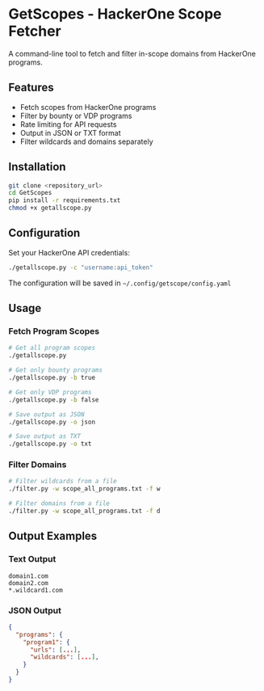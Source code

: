 # GetScopes - HackerOne Scope Fetcher

A command-line tool to fetch and filter in-scope domains from HackerOne programs.

## Features

- Fetch scopes from HackerOne programs
- Filter by bounty or VDP programs
- Rate limiting for API requests
- Output in JSON or TXT format
- Filter wildcards and domains separately

## Installation

```bash
git clone <repository_url>
cd GetScopes
pip install -r requirements.txt
chmod +x getallscope.py
```

## Configuration

Set your HackerOne API credentials:
```bash
./getallscope.py -c "username:api_token"
```

The configuration will be saved in `~/.config/getscope/config.yaml`

## Usage

### Fetch Program Scopes

```bash
# Get all program scopes
./getallscope.py

# Get only bounty programs
./getallscope.py -b true

# Get only VDP programs
./getallscope.py -b false

# Save output as JSON
./getallscope.py -o json

# Save output as TXT
./getallscope.py -o txt
```

### Filter Domains

```bash
# Filter wildcards from a file
./filter.py -w scope_all_programs.txt -f w

# Filter domains from a file
./filter.py -w scope_all_programs.txt -f d
```

## Output Examples

### Text Output
```
domain1.com
domain2.com
*.wildcard1.com
```

### JSON Output

```json
{
  "programs": {
    "program1": {
      "urls": [...],
      "wildcards": [...],
    }
  }
}
```
